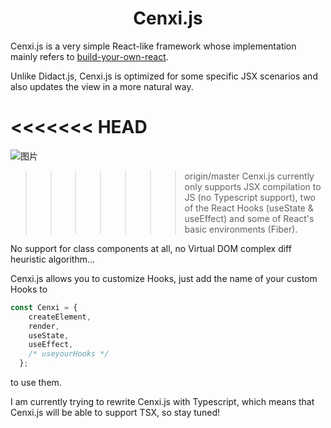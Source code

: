<h1 align="center"> Cenxi.js </h1>

Cenxi.js is a very simple React-like framework whose implementation mainly refers to [build-your-own-react](https://pomb.us/build-your-own-react/).

Unlike Didact.js, Cenxi.js is optimized for some specific JSX scenarios and also updates the view in a more natural way.

<<<<<<< HEAD
=======
![图片](https://user-images.githubusercontent.com/84240546/150669384-a02bfb6f-2bce-41c4-aeb6-0d8f71f9fd02.png)

>>>>>>> origin/master
Cenxi.js currently only supports JSX compilation to JS (no Typescript support), two of the React Hooks (useState & useEffect) and some of React's basic environments (Fiber).

No support for class components at all, no Virtual DOM complex diff heuristic algorithm...

Cenxi.js allows you to customize Hooks, just add the name of your custom Hooks to 

```javascript
const Cenxi = {
    createElement,
    render,
    useState,
    useEffect,
    /* useyourHooks */
  };
```

to use them.

I am currently trying to rewrite Cenxi.js with Typescript, which means that Cenxi.js will be able to support TSX, so stay tuned!
